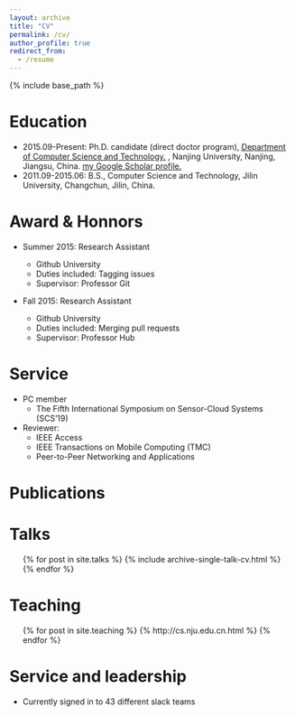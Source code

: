 ```yaml
---
layout: archive
title: "CV"
permalink: /cv/
author_profile: true
redirect_from:
  - /resume
---
```


{% include base_path %}

Education
======
* 2015.09-Present: Ph.D. candidate (direct doctor program), 
<u><a href="{{http://cs.nju.edu.cn/}}">Department of Computer Science and Technology</a>.</u>
, Nanjing University,
Nanjing, Jiangsu, China.
<u><a href="{{author.googlescholar}}">my Google Scholar profile</a>.</u>
* 2011.09-2015.06: B.S., Computer Science and Technology, Jilin University, Changchun, Jilin, China.

Award & Honnors
======
* Summer 2015: Research Assistant
  * Github University
  * Duties included: Tagging issues
  * Supervisor: Professor Git

* Fall 2015: Research Assistant
  * Github University
  * Duties included: Merging pull requests
  * Supervisor: Professor Hub
  
Service
======
* PC member
  * The Fifth International Symposium on Sensor-Cloud Systems (SCS’19)
* Reviewer:
  *  IEEE Access
  *  IEEE Transactions on Mobile Computing (TMC)
  *  Peer-to-Peer Networking and Applications

Publications
======
 
  
Talks
======
  <ul>{% for post in site.talks %}
    {% include archive-single-talk-cv.html %}
  {% endfor %}</ul>
  
Teaching
======
  <ul>{% for post in site.teaching %}
    {% http://cs.nju.edu.cn.html %}
  {% endfor %}</ul>
  
Service and leadership
======
* Currently signed in to 43 different slack teams
